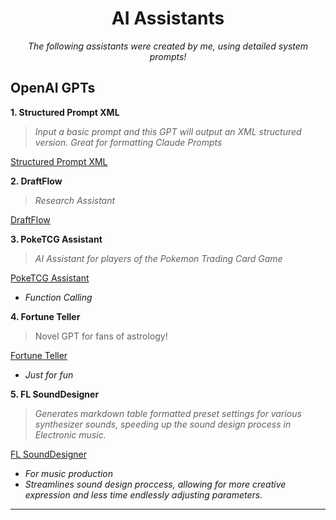 <div align="center"/>
  <h1>AI Assistants</h1>

  *The following assistants were created by me, using detailed system prompts!*
</div>


## OpenAI GPTs

**1. Structured Prompt XML**

>*Input a basic prompt and this GPT will output an XML structured version. Great for formatting Claude Prompts*

[Structured Prompt XML](https://chatgpt.com/g/g-TjgerVlXj-structured-prompt-xml)


**2. DraftFlow**

>*Research Assistant*

[DraftFlow](https://chatgpt.com/g/g-67e55cb350308191a8c14eed1e7402ce-draftflow)


**3. PokeTCG Assistant**
>*AI Assistant for players of the Pokemon Trading Card Game*

[PokeTCG Assistant](https://chatgpt.com/g/g-686ccb2374448191ba59bf54291280a9-poketcg-assistant)

- *Function Calling*

**4. Fortune Teller**
>Novel GPT for fans of astrology!

[Fortune Teller](https://chatgpt.com/g/g-0SDbRYGYI-fortuneteller)

- *Just for fun*

**5. FL SoundDesigner**
>*Generates markdown table formatted preset settings for various synthesizer sounds, speeding up the sound design process in Electronic music.*

[FL SoundDesigner](https://chatgpt.com/g/g-6742bedaae288191aea14d371cfebd91-fl-sounddesigner)

- *For music production*
- *Streamlines sound design proccess, allowing for more creative expression and less time endlessly adjusting parameters.*

  
---

